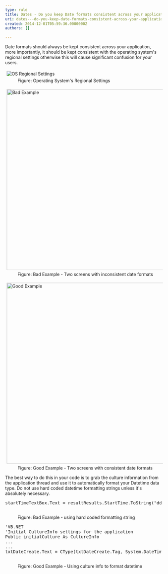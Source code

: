 ```yaml
---
type: rule
title: Dates - Do you keep Date formats consistent across your application?
uri: dates---do-you-keep-date-formats-consistent-across-your-application
created: 2014-12-01T05:59:36.0000000Z
authors: []

---
```




<span class='intro'> <p>Date formats should always be kept consistent across your application, more importantly, 
                    it should be kept consistent with the operating system's regional settings otherwise 
                    this will cause significant confusion for your users.</p> </span>

<dl class="image"><dt> 
      <img alt="OS Regional Settings" src="http&#58;//www.ssw.com.au/ssw/Standards/Rules/Images/BetterInterface_RegionalSettings.jpg" style="margin&#58;5px;" />
   </dt><dd> Figure&#58; Operating System's Regional Settings </dd></dl><dl class="badImage"><dt> 
      <img alt="Bad Example" src="http&#58;//www.ssw.com.au/ssw/Standards/Rules/Images/BadExampleDP.gif" style="margin&#58;5px;width&#58;582px;" />
   </dt><dd> Figure&#58; Bad Example - Two screens with inconsistent date formats</dd></dl><dl class="goodImage"><dt> 
      <img alt="Good Example" src="http&#58;//www.ssw.com.au/ssw/Standards/Rules/Images/GoodExampleDP.gif" style="margin&#58;5px;width&#58;582px;" />
   </dt><dd> Figure&#58; Good Example - Two screens with consistent date formats</dd></dl><p> The best way to do this in your code is to grab the culture information from the application thread and use it to automatically format your Datetime data type. Do not use hard coded datetime formatting strings unless it's absolutely necessary. </p><dl class="badCode"><dt><pre>startTimeTextBox.Text = resultResults.StartTime.ToString(&quot;dd/MM/yyyy hh&#58;mm&#58;ss&quot;);
                    </pre></dt><dd>Figure&#58; Bad Example - using hard coded formatting string</dd></dl><dl class="goodCode"><dt><pre>'VB.NET
'Initial CultureInfo settings for the application
Public initialCulture As CultureInfo
...
...
txtDateCreate.Text = CType(txtDateCreate.Tag, System.DateTime).ToString(initialCulture.DateTimeFormat)
                    </pre></dt><dd>Figure&#58; Good Example - Using culture info to format datetime</dd></dl>


